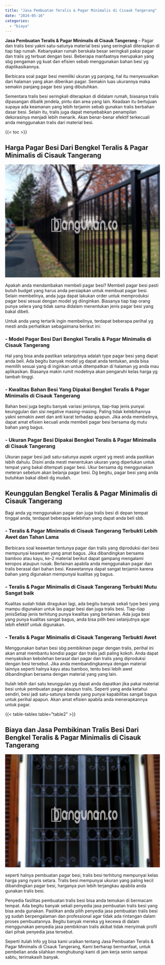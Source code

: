 ```yaml
---
title: "Jasa Pembuatan Teralis & Pagar Minimalis di Cisauk Tangerang"
date: "2024-05-16"
categories: 
  - "biaya"
---
```


**Jasa Pembuatan Teralis & Pagar Minimalis di Cisauk Tangerang** – Pagar dan tralis besi yakni satu-satunya material besi yang seringkali diterapkan di tiap tiap rumah. Kebanyakan rumah berskala besar seringkali pakai pagar dan tralis yg terbuat dengan besi. Beberapa manfaatnya merupakan yang sbg pengaman yg kuat dan efisien sebab menggunakan bahan besi yg diaplikasikannya.

Berbicara soal pagar besi memiliki ukuran yg panjang, hal itu menyesuaikan dari halaman yang akan diberikan pagar. Semakin luas ukurannya maka semakin panjang pagar besi yang dibutuhkan.

Sementara tralis besi seringkali diterapkan di didalam rumah, biasanya tralis dipasangan dibalik jendela, pintu dan area yang lain. Keadaan itu bertujuan supaya ada keamanan yang lebih terjamin sebab gunakan tralis berbahan dasar besi. Selain itu, tralis juga dapat menyebabkan penampilan dekorasinya menjadi lebih menarik. Akan benar-benar efektif terkecuali anda menggunakan tralis dari material besi.

{{< toc >}}

## Harga Pagar Besi Dari Bengkel Teralis & Pagar Minimalis di Cisauk Tangerang

![Jasa Pembuatan Teralis & Pagar Minimalis di Cisauk Tangerang](/images/pagar-minimalis-murah-50.png)

Apakah anda mendambakan membeli pagar besi? Membeli pagar besi pasti butuh budget yang harus anda persiapkan untuk membuat pagar besi. Selain membelinya, anda juga dapat lakukan order untuk memproduksi pagar besi sesuai dengan model yg diinginkan. Biasanya tiap tiap orang punya selera yang tidak sama didalam menentukan jenis pagar besi yang bakal dibeli.

Untuk anda yang tertarik ingin membelinya, terdapat beberapa perihal yg mesti anda perhatikan sebagaimana berikut ini:
### \- Model Pagar Besi Dari Bengkel Teralis & Pagar Minimalis di Cisauk Tangerang

Hal yang bisa anda pastikan selanjutnya adalah type pagar besi yang dapat anda beli. Ada begitu banyak model yg dapat anda tentukan, anda bisa memilih sesuai yang di inginkan untuk ditempatkan di halaman yg anda mau aplikasikan. Biasanya makin rumit modelnya akan pengaruhi kelas harga yg tambah tinggi.

### \- Kwalitas Bahan Besi Yang Dipakai Bengkel Teralis & Pagar Minimalis di Cisauk Tangerang

Bahan besi juga begitu banyak variasi jenisnya, tiap-tiap jenis punyai keunggulan dan sisi negative masing-masing. Paling tidak kelebihannya yakni semakin awet dan anti karat terhadap apapun. Jika anda membelinya, dapat amat efisien kecuali anda membeli pagar besi bersama dg mutu bahan yang bagus.

### \- Ukuran Pagar Besi Dipakai Bengkel Teralis & Pagar Minimalis di Cisauk Tangerang

Ukuran pagar besi jadi satu-satunya aspek urgent yg mesti anda pastikan lebih dahulu. Disini anda mesti menentukan ukuran yang diperlukan untuk tempat yang bakal ditempati pagar besi. Ukur bersama dg menggunakan meteran sebelum akan belanja pagar besi. Dg begitu, pagar besi yang anda butuhkan bakal dibeli dg mudah.

## Keunggulan Bengkel Teralis & Pagar Minimalis di Cisauk Tangerang

Bagi anda yg menggunakan pagar dan juga tralis besi di depan tempat tinggal anda, terdapat beberapa kelebihan yang dapat anda beli sbb.

### \- Teralis & Pagar Minimalis di Cisauk Tangerang Terbukti Lebih Awet dan Tahan Lama

Berbicara soal keawetan tentunya pagar dan tralis yang diproduksi dari besi mempunyai keawetan yang amat bagus. Jika dibandingkan bersama bamboo atau kayu, ke-2 material berikut dapat gampang mengalami keropos ataupun rusak. Berlainan apabila anda menggunakan pagar dan tralis berasal dari bahan besi. Keawetannya dapat sangat terjamin karena bahan yang digunakan mempunyai kualitas yg bagus.

### \- Teralis & Pagar Minimalis di Cisauk Tangerang Terbukti Mutu Sangat baik

Kualitas sudah tidak diragukan lagi, ada begitu banyak sekali type besi yang mampu digunakan untuk las pagar besi dan juga tralis besi. Tiap-tiap jenisSetiap jenis terhitung punya kwalitas yang berlainan. Ada juga besi yang punya kualitas sangat bagus, anda bisa pilih besi selanjutnya agar lebih efektif untuk digunakan.

### \- Teralis & Pagar Minimalis di Cisauk Tangerang Terbukti Awet

Menggunakan bahan besi sbg pembikinan pagar dengan tralis, perihal ini akan amat membantu kondisi pagar dan tralis jadi paling kokoh. Anda dapat menyaksikan kebolehan berasal dari pagar dan tralis yang diproduksi dengan besi tersebut. Jika anda membandingkannya dengan material lainnya seperti halnya kayu atau bamboo, tentu besi lebih awet dibandingkan bersama dengan material yang yang lain.

Itulah lebih dari satu keunggulan yg dapat anda dapatkan jika pakai material besi untuk pembuatan pagar ataupun tralis. Seperti yang anda ketahui sendiri, besi jadi satu-satunya benda yang punyai kapabilitas sangat bagus untuk perihal apapun. Akan amat efisien apabila anda menerapkannya untuk pagar.

{{< table-tables table="table2" >}}

## Biaya dan Jasa Pembikinan Tralis Besi Dari Bengkel Teralis & Pagar Minimalis di Cisauk Tangerang

![Jasa Pembuatan Teralis & Pagar Minimalis di Cisauk Tangerang](/images/teralis-minimalis-murah-29.png)

seperti halnya pembuatan pagar besi, tralis besi terhitung mempunyai kelas harga yang nyaris setara. Tralis besi mempunyai ukuran yang paling kecil dibandingkan pagar besi, harganya pun lebih terjangkau apabila anda gunakan tralis besi.

Penyedia fasilitas pembuatan tralis besi bisa anda temukan di bermacam tempat. Ada begitu banyak sekali penyedia jasa pembuatan tralis besi yang bisa anda gunakan. Pastikan anda pilih penyedia jasa pembuatan tralis besi yg sudah berpengalaman dan professional agar tidak ada rintangan dalam proses pembuatannya. Begitu banyak mereka yg kecewa di dalam menggunakan penyedia jasa pembikinan tralis akibat tidak menyimak profil dari pihak penyedia jasa tersebut.

Seperti itulah Info yg bisa kami uraikan tentang Jasa Pembuatan Teralis & Pagar Minimalis di Cisauk Tangerang, Kami berharap bermanfaat, untuk pembelian anda silahkan menghubungi kami di jam kerja senin sampai sabtu, terimakasih banyak.
